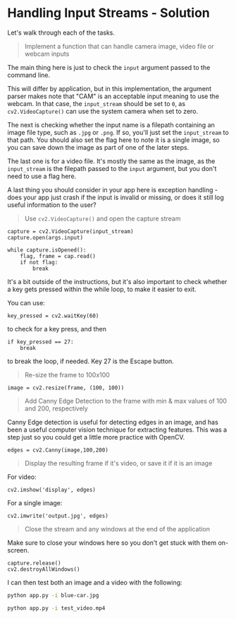 # Handling Input Streams - Solution

Let's walk through each of the tasks.

> Implement a function that can handle camera image, video file or webcam inputs

The main thing here is just to check the `input` argument passed to the command line.

This will differ by application, but in this implementation, the argument parser makes note
that "CAM" is an acceptable input meaning to use the webcam. In that case, the `input_stream`
should be set to `0`, as `cv2.VideoCapture()` can use the system camera when set to zero.

The next is checking whether the input name is a filepath containing an image file type, 
such as `.jpg` or `.png`. If so, you'll just set the `input_stream` to that path. You should also
set the flag here to note it is a single image, so you can save down the image as part of one
of the later steps.

The last one is for a video file. It's mostly the same as the image, as the `input_stream` is the
filepath passed to the `input` argument, but you don't need to use a flag here.

A last thing you should consider in your app here is exception handling - does your app just
crash if the input is invalid or missing, or does it still log useful information to the user?

> Use `cv2.VideoCapture()` and open the capture stream

```
capture = cv2.VideoCapture(input_stream)
capture.open(args.input)

while capture.isOpened():
    flag, frame = cap.read()
    if not flag:
        break
```

It's a bit outside of the instructions, but it's also important to check whether a key gets 
pressed within the while loop, to make it easier to exit. 

You can use:
```
key_pressed = cv2.waitKey(60)
```
to check for a key press, and then
```
if key_pressed == 27:
    break
```
to break the loop, if needed. Key 27 is the Escape button.

> Re-size the frame to 100x100

```
image = cv2.resize(frame, (100, 100))
```

> Add Canny Edge Detection to the frame with min & max values of 100 and 200, respectively

Canny Edge detection is useful for detecting edges in an image, and has been a useful
computer vision technique for extracting features. This was a step just so you could get a little
more practice with OpenCV.

```
edges = cv2.Canny(image,100,200)
```

> Display the resulting frame if it's video, or save it if it is an image

For video:
```
cv2.imshow('display', edges)
```
For a single image:
```
cv2.imwrite('output.jpg', edges)
```

> Close the stream and any windows at the end of the application

Make sure to close your windows here so you don't get stuck with them on-screen.

```
capture.release()
cv2.destroyAllWindows()
```

I can then test both an image and a video with the following:

```bash
python app.py -i blue-car.jpg
```

```bash
python app.py -i test_video.mp4
```
